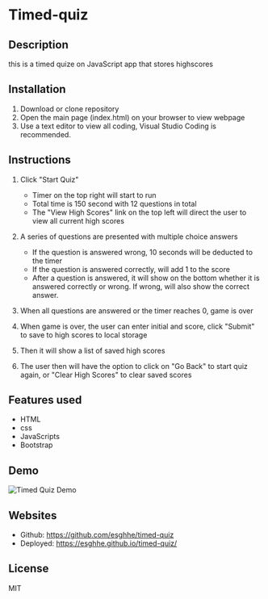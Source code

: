 # Timed-quiz 
## Description 
this is a timed quize on JavaScript app that stores highscores 

## Installation
1. Download or clone repository
2. Open the main page (index.html) on your browser to view webpage
3. Use a text editor to view all coding, Visual Studio Coding is recommended.

## Instructions
1. Click "Start Quiz"
   * Timer on the top right will start to run
   * Total time is 150 second with 12 questions in total
   * The "View High Scores" link on the top left will direct the user to view all current high scores


2. A series of questions are presented with multiple choice answers
   * If the question is answered wrong, 10 seconds will be deducted to the timer
   * If the question is answered correctly, will add 1 to the score
   * After a question is answered, it will show on the bottom whether it is answered correctly or wrong. If wrong, will also show the correct answer.
  
3. When all questions are answered or the timer reaches 0, game is over
   
4. When game is over, the user can enter initial and score, click "Submit" to save to high scores to local storage
   
5. Then it will show a list of saved high scores
   
6. The user then will have the option to click on "Go Back" to start quiz again, or "Clear High Scores" to clear saved scores

## Features used
- HTML
- css
- JavaScripts
- Bootstrap

## Demo 
![Timed Quiz Demo](assets/images/timed-quiz-demo.gif)

## Websites
* Github: https://github.com/esghhe/timed-quiz
* Deployed: https://esghhe.github.io/timed-quiz/
## License
MIT
